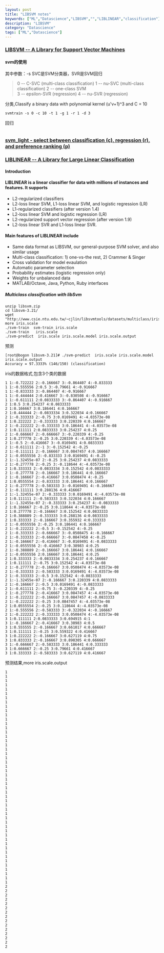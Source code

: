 ```yaml
---
layout: post
title: "LIBSVM notes"
keywords: ["ML","Datascience","LIBSVM","","LIBLINEAR","classification"]
description: "LIBSVM"
category: "Datascience"
tags: ["ML","Datascience"]
---
```

### [LIBSVM -- A Library for Support Vector Machines](http://www.csie.ntu.edu.tw/~cjlin/libsvm/index.html)

#### svm的使用
其中参数：-s  SVC是SVM分类器，SVR是SVM回归
> 0 -- C-SVC		(multi-class classification)
	1 -- nu-SVC		(multi-class classification)
	2 -- one-class SVM	
	3 -- epsilon-SVR	(regression)
	4 -- nu-SVR		(regression)
	
分类,Classify a binary data with polynomial kernel (u'v+1)^3 and C = 10 
```
svmtrain -s 0 -c 10 -t 1 -g 1 -r 1 -d 3 
```
回归
```

```


### [svm_light - select between classification (c), regression (r), and preference ranking (p)](http://www.cs.cornell.edu/People/tj/svm_light/)


### [LIBLINEAR -- A Library for Large Linear Classification](http://www.csie.ntu.edu.tw/~cjlin/liblinear/)

#### Introduction

#### LIBLINEAR is a linear classifier for data with millions of instances and features. It supports

* L2-regularized classifiers 
* L2-loss linear SVM, L1-loss linear SVM, and logistic regression (LR)
* L1-regularized classifiers (after version 1.4) 
* L2-loss linear SVM and logistic regression (LR)
* L2-regularized support vector regression (after version 1.9) 
* L2-loss linear SVR and L1-loss linear SVR.

#### Main features of LIBLINEAR include
* Same data format as LIBSVM, our general-purpose SVM solver, and also similar usage
* Multi-class classification: 1) one-vs-the rest, 2) Crammer & Singer
* Cross validation for model evaulation
* Automatic parameter selection
* Probability estimates (logistic regression only)
* Weights for unbalanced data
* MATLAB/Octave, Java, Python, Ruby interfaces

##### Multiclass classification with libSvm

```
unzip libsvm.zip 
cd libsvm-3.21/
wget "http://www.csie.ntu.edu.tw/~cjlin/libsvmtools/datasets/multiclass/iris.scale"
more iris.scale 
./svm-train  svm-train iris.scale 
./svm-train   iris.scale 
./svm-predict  iris.scale iris.scale.model iris.scale.output 
```

预测

```
[root@bogon libsvm-3.21]# ./svm-predict  iris.scale iris.scale.model iris.scale.output 
Accuracy = 97.3333% (146/150) (classification)
```

iris的数据格式,包含3个类的数据

```
1 1:-0.722222 2:-0.166667 3:-0.864407 4:-0.833333 
1 1:-0.555556 2:0.5 3:-0.79661 4:-0.916667 
1 1:-0.833333 3:-0.864407 4:-0.916667 
1 1:-0.444444 2:0.416667 3:-0.830508 4:-0.916667 
1 1:-0.611111 2:0.0833333 3:-0.864407 4:-0.916667 
2 1:0.5 3:0.254237 4:0.0833333 
2 1:0.166667 3:0.186441 4:0.166667 
2 1:0.444444 2:-0.0833334 3:0.322034 4:0.166667 
2 1:-0.333333 2:-0.75 3:0.0169491 4:-4.03573e-08 
2 1:0.222222 2:-0.333333 3:0.220339 4:0.166667 
2 1:-0.222222 2:-0.333333 3:0.186441 4:-4.03573e-08 
2 1:0.111111 2:0.0833333 3:0.254237 4:0.25 
2 1:-0.666667 2:-0.666667 3:-0.220339 4:-0.25 
2 1:0.277778 2:-0.25 3:0.220339 4:-4.03573e-08 
2 1:-0.5 2:-0.416667 3:-0.0169491 4:0.0833333 
2 1:-0.611111 2:-1 3:-0.152542 4:-0.25 
2 1:-0.111111 2:-0.166667 3:0.0847457 4:0.166667 
2 1:-0.0555556 2:-0.833333 3:0.0169491 4:-0.25 
2 1:-1.32455e-07 2:-0.25 3:0.254237 4:0.0833333 
2 1:-0.277778 2:-0.25 3:-0.118644 4:-4.03573e-08 
2 1:0.333333 2:-0.0833334 3:0.152542 4:0.0833333 
2 1:-0.277778 2:-0.166667 3:0.186441 4:0.166667 
2 1:-0.166667 2:-0.416667 3:0.0508474 4:-0.25 
2 1:0.0555554 2:-0.833333 3:0.186441 4:0.166667 
2 1:-0.277778 2:-0.583333 3:-0.0169491 4:-0.166667 
2 1:-0.111111 3:0.288136 4:0.416667 
2 1:-1.32455e-07 2:-0.333333 3:0.0169491 4:-4.03573e-08 
2 1:0.111111 2:-0.583333 3:0.322034 4:0.166667 
2 1:-1.32455e-07 2:-0.333333 3:0.254237 4:-0.0833333 
2 1:0.166667 2:-0.25 3:0.118644 4:-4.03573e-08 
2 1:0.277778 2:-0.166667 3:0.152542 4:0.0833333 
2 1:0.388889 2:-0.333333 3:0.288136 4:0.0833333 
2 1:0.333333 2:-0.166667 3:0.355932 4:0.333333 
2 1:-0.0555556 2:-0.25 3:0.186441 4:0.166667 
2 1:-0.222222 2:-0.5 3:-0.152542 4:-0.25 
2 1:-0.333333 2:-0.666667 3:-0.0508475 4:-0.166667 
2 1:-0.333333 2:-0.666667 3:-0.0847458 4:-0.25 
2 1:-0.166667 2:-0.416667 3:-0.0169491 4:-0.0833333 
2 1:-0.0555556 2:-0.416667 3:0.38983 4:0.25 
2 1:-0.388889 2:-0.166667 3:0.186441 4:0.166667 
2 1:-0.0555556 2:0.166667 3:0.186441 4:0.25 
2 1:0.333333 2:-0.0833334 3:0.254237 4:0.166667 
2 1:0.111111 2:-0.75 3:0.152542 4:-4.03573e-08 
2 1:-0.277778 2:-0.166667 3:0.0508474 4:-4.03573e-08 
2 1:-0.333333 2:-0.583333 3:0.0169491 4:-4.03573e-08 
2 1:-0.333333 2:-0.5 3:0.152542 4:-0.0833333 
2 1:-1.32455e-07 2:-0.166667 3:0.220339 4:0.0833333 
2 1:-0.166667 2:-0.5 3:0.0169491 4:-0.0833333 
2 1:-0.611111 2:-0.75 3:-0.220339 4:-0.25 
2 1:-0.277778 2:-0.416667 3:0.0847457 4:-4.03573e-08 
2 1:-0.222222 2:-0.166667 3:0.0847457 4:-0.0833333 
2 1:-0.222222 2:-0.25 3:0.0847457 4:-4.03573e-08 
2 1:0.0555554 2:-0.25 3:0.118644 4:-4.03573e-08 
2 1:-0.555556 2:-0.583333 3:-0.322034 4:-0.166667 
2 1:-0.222222 2:-0.333333 3:0.0508474 4:-4.03573e-08 
3 1:0.111111 2:0.0833333 3:0.694915 4:1 
3 1:-0.166667 2:-0.416667 3:0.38983 4:0.5 
3 1:0.555555 2:-0.166667 3:0.661017 4:0.666667 
3 1:0.111111 2:-0.25 3:0.559322 4:0.416667 
3 1:0.222222 2:-0.166667 3:0.627119 4:0.75 
3 1:0.833333 2:-0.166667 3:0.898305 4:0.666667 
3 1:-0.666667 2:-0.583333 3:0.186441 4:0.333333 
3 1:0.666667 2:-0.25 3:0.79661 4:0.416667 
3 1:0.333333 2:-0.583333 3:0.627119 4:0.416667 
```

预测结果,more iris.scale.output 
```
1
1
1
1
1
1
1
1
1
1
1
1
1
1
1
1
1
1
1
1
1
1
1
1
1
1
1
1
1
1
1
1
1
1
1
1
1
1
1
1
1
1
1
1
1
1
1
1
1
1
2
2
2
2
2
2
2
2
2
2
2
2
2
2
2
```

